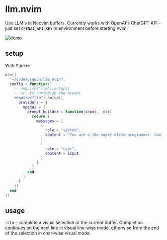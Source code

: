# llm.nvim

Use LLM's in Neovim buffers. Currently works with OpenAI's ChatGPT API - just set `OPENAI_API_KEY` in environment before starting nvim.

![demo](https://user-images.githubusercontent.com/6422188/232323471-2fe0bb1f-54a3-4508-b6fb-b9c6d091dde8.gif)

## setup

With Packer
```lua
use({
  "~/code/gsuuon/llm.nvim",
  config = function()
    -- require("llm").setup()
    -- or, to customize the prompt
    require("llm").setup({
      providers = {
        openai = {
          prompt_builder = function(input, _ctx)
            return {
              messages = {
                {
                  role = "system",
                  content = "You are a 10x super elite programmer. Continue only with code. Do not write tests, examples, or output of code unless explicitly asked for.",
                },
                {
                  role = "user",
                  content = input,
                }
              }
            }
          end
        }
      }
    })
  end
})
```

## usage

`:Llm` - complete a visual selection or the current buffer. Completion continues on the next line in visual line-wise mode, otherwise from the end of the selection in char-wise visual mode.
